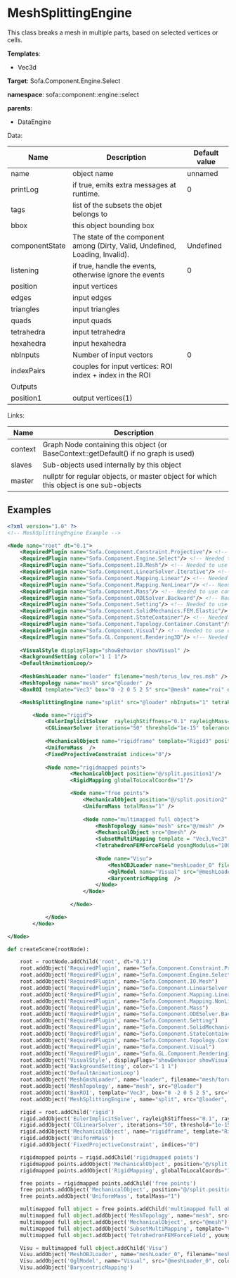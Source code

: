 # MeshSplittingEngine

This class breaks a mesh in multiple parts, based on selected vertices or cells.


__Templates__:
- Vec3d

__Target__: Sofa.Component.Engine.Select

__namespace__: sofa::component::engine::select

__parents__: 
- DataEngine

Data: 

<table>
<thead>
    <tr>
        <th>Name</th>
        <th>Description</th>
        <th>Default value</th>
    </tr>
</thead>
<tbody>
	<tr>
		<td>name</td>
		<td>
object name
</td>
		<td>unnamed</td>
	</tr>
	<tr>
		<td>printLog</td>
		<td>
if true, emits extra messages at runtime.
</td>
		<td>0</td>
	</tr>
	<tr>
		<td>tags</td>
		<td>
list of the subsets the objet belongs to
</td>
		<td></td>
	</tr>
	<tr>
		<td>bbox</td>
		<td>
this object bounding box
</td>
		<td></td>
	</tr>
	<tr>
		<td>componentState</td>
		<td>
The state of the component among (Dirty, Valid, Undefined, Loading, Invalid).
</td>
		<td>Undefined</td>
	</tr>
	<tr>
		<td>listening</td>
		<td>
if true, handle the events, otherwise ignore the events
</td>
		<td>0</td>
	</tr>
	<tr>
		<td>position</td>
		<td>
input vertices
</td>
		<td></td>
	</tr>
	<tr>
		<td>edges</td>
		<td>
input edges
</td>
		<td></td>
	</tr>
	<tr>
		<td>triangles</td>
		<td>
input triangles
</td>
		<td></td>
	</tr>
	<tr>
		<td>quads</td>
		<td>
input quads
</td>
		<td></td>
	</tr>
	<tr>
		<td>tetrahedra</td>
		<td>
input tetrahedra
</td>
		<td></td>
	</tr>
	<tr>
		<td>hexahedra</td>
		<td>
input hexahedra
</td>
		<td></td>
	</tr>
	<tr>
		<td>nbInputs</td>
		<td>
Number of input vectors
</td>
		<td>0</td>
	</tr>
	<tr>
		<td>indexPairs</td>
		<td>
couples for input vertices: ROI index + index in the ROI
</td>
		<td></td>
	</tr>
	<tr>
		<td colspan="3">Outputs</td>
	</tr>
	<tr>
		<td>position1</td>
		<td>
output vertices(1)
</td>
		<td></td>
	</tr>

</tbody>
</table>

Links: 

| Name | Description |
| ---- | ----------- |
|context|Graph Node containing this object (or BaseContext::getDefault() if no graph is used)|
|slaves|Sub-objects used internally by this object|
|master|nullptr for regular objects, or master object for which this object is one sub-objects|



## Examples

```xml
<?xml version="1.0" ?>
<!-- MeshSplittingEngine Example -->

<Node name="root" dt="0.1">
    <RequiredPlugin name="Sofa.Component.Constraint.Projective"/> <!-- Needed to use components [FixedProjectiveConstraint] -->
    <RequiredPlugin name="Sofa.Component.Engine.Select"/> <!-- Needed to use components [BoxROI MeshSplittingEngine] -->
    <RequiredPlugin name="Sofa.Component.IO.Mesh"/> <!-- Needed to use components [MeshGmshLoader MeshOBJLoader] -->
    <RequiredPlugin name="Sofa.Component.LinearSolver.Iterative"/> <!-- Needed to use components [CGLinearSolver] -->
    <RequiredPlugin name="Sofa.Component.Mapping.Linear"/> <!-- Needed to use components [BarycentricMapping SubsetMultiMapping] -->
    <RequiredPlugin name="Sofa.Component.Mapping.NonLinear"/> <!-- Needed to use components [RigidMapping] -->
    <RequiredPlugin name="Sofa.Component.Mass"/> <!-- Needed to use components [UniformMass] -->
    <RequiredPlugin name="Sofa.Component.ODESolver.Backward"/> <!-- Needed to use components [EulerImplicitSolver] -->
    <RequiredPlugin name="Sofa.Component.Setting"/> <!-- Needed to use components [BackgroundSetting] -->
    <RequiredPlugin name="Sofa.Component.SolidMechanics.FEM.Elastic"/> <!-- Needed to use components [TetrahedronFEMForceField] -->
    <RequiredPlugin name="Sofa.Component.StateContainer"/> <!-- Needed to use components [MechanicalObject] -->
    <RequiredPlugin name="Sofa.Component.Topology.Container.Constant"/> <!-- Needed to use components [MeshTopology] -->
    <RequiredPlugin name="Sofa.Component.Visual"/> <!-- Needed to use components [VisualStyle] -->
    <RequiredPlugin name="Sofa.GL.Component.Rendering3D"/> <!-- Needed to use components [OglModel] -->
    
    <VisualStyle displayFlags="showBehavior showVisual" />
    <BackgroundSetting color="1 1 1"/>
    <DefaultAnimationLoop/>
    
    <MeshGmshLoader name="loader" filename="mesh/torus_low_res.msh" />
    <MeshTopology name="mesh" src="@loader" />
    <BoxROI template="Vec3" box="0 -2 0 5 2 5" src="@mesh" name="roi" drawBoxes="true"/>

    <MeshSplittingEngine name="split" src="@loader" nbInputs="1" tetrahedronIndices1="@roi.tetrahedronIndices" printLog="true"/>

        <Node name="rigid">
            <EulerImplicitSolver  rayleighStiffness="0.1" rayleighMass="0.1" />
            <CGLinearSolver iterations="50" threshold="1e-15" tolerance="1e-15" printLog="0" />
            
            <MechanicalObject name="rigidframe" template="Rigid3" position="1 0 1 0 0 0 1" />
            <UniformMass  />
            <FixedProjectiveConstraint indices="0"/>
            
            <Node name="rigidmapped points">
                    <MechanicalObject position="@/split.position1"/>
                    <RigidMapping globalToLocalCoords="1"/>

                    <Node name="free points">
                        <MechanicalObject position="@/split.position2" showObject="true"/>
                        <UniformMass totalMass="1" />
    
                        <Node name="multimapped full object">
                            <MeshTopology name="mesh" src="@/mesh" />
                            <MechanicalObject src="@mesh" />
                            <SubsetMultiMapping template = "Vec3,Vec3" input="@../../ @../" output="@./" indexPairs="@/split.indexPairs"/>
                            <TetrahedronFEMForceField youngModulus="100" poissonRatio="0.3"/>
                            
                            <Node name="Visu">
                                <MeshOBJLoader name="meshLoader_0" filename="mesh/torus.obj" handleSeams="1" />
                                <OglModel name="Visual" src="@meshLoader_0" color="5E-1 5E-1 5E-1 5E-1" />
                                <BarycentricMapping  />
                            </Node>
                        </Node>
                        
                    </Node>

            </Node>
        </Node>

</Node>
```
```python
def createScene(rootNode):

	root = rootNode.addChild('root', dt="0.1")
	root.addObject('RequiredPlugin', name="Sofa.Component.Constraint.Projective")
	root.addObject('RequiredPlugin', name="Sofa.Component.Engine.Select")
	root.addObject('RequiredPlugin', name="Sofa.Component.IO.Mesh")
	root.addObject('RequiredPlugin', name="Sofa.Component.LinearSolver.Iterative")
	root.addObject('RequiredPlugin', name="Sofa.Component.Mapping.Linear")
	root.addObject('RequiredPlugin', name="Sofa.Component.Mapping.NonLinear")
	root.addObject('RequiredPlugin', name="Sofa.Component.Mass")
	root.addObject('RequiredPlugin', name="Sofa.Component.ODESolver.Backward")
	root.addObject('RequiredPlugin', name="Sofa.Component.Setting")
	root.addObject('RequiredPlugin', name="Sofa.Component.SolidMechanics.FEM.Elastic")
	root.addObject('RequiredPlugin', name="Sofa.Component.StateContainer")
	root.addObject('RequiredPlugin', name="Sofa.Component.Topology.Container.Constant")
	root.addObject('RequiredPlugin', name="Sofa.Component.Visual")
	root.addObject('RequiredPlugin', name="Sofa.GL.Component.Rendering3D")
	root.addObject('VisualStyle', displayFlags="showBehavior showVisual")
	root.addObject('BackgroundSetting', color="1 1 1")
	root.addObject('DefaultAnimationLoop')
	root.addObject('MeshGmshLoader', name="loader", filename="mesh/torus_low_res.msh")
	root.addObject('MeshTopology', name="mesh", src="@loader")
	root.addObject('BoxROI', template="Vec3", box="0 -2 0 5 2 5", src="@mesh", name="roi", drawBoxes="true")
	root.addObject('MeshSplittingEngine', name="split", src="@loader", nbInputs="1", tetrahedronIndices1="@roi.tetrahedronIndices", printLog="true")

	rigid = root.addChild('rigid')
	rigid.addObject('EulerImplicitSolver', rayleighStiffness="0.1", rayleighMass="0.1")
	rigid.addObject('CGLinearSolver', iterations="50", threshold="1e-15", tolerance="1e-15", printLog="0")
	rigid.addObject('MechanicalObject', name="rigidframe", template="Rigid3", position="1 0 1 0 0 0 1")
	rigid.addObject('UniformMass')
	rigid.addObject('FixedProjectiveConstraint', indices="0")

	rigidmapped points = rigid.addChild('rigidmapped points')
	rigidmapped points.addObject('MechanicalObject', position="@/split.position1")
	rigidmapped points.addObject('RigidMapping', globalToLocalCoords="1")

	free points = rigidmapped points.addChild('free points')
	free points.addObject('MechanicalObject', position="@/split.position2", showObject="true")
	free points.addObject('UniformMass', totalMass="1")

	multimapped full object = free points.addChild('multimapped full object')
	multimapped full object.addObject('MeshTopology', name="mesh", src="@/mesh")
	multimapped full object.addObject('MechanicalObject', src="@mesh")
	multimapped full object.addObject('SubsetMultiMapping', template="Vec3,Vec3", input="@../../ @../", output="@./", indexPairs="@/split.indexPairs")
	multimapped full object.addObject('TetrahedronFEMForceField', youngModulus="100", poissonRatio="0.3")

	Visu = multimapped full object.addChild('Visu')
	Visu.addObject('MeshOBJLoader', name="meshLoader_0", filename="mesh/torus.obj", handleSeams="1")
	Visu.addObject('OglModel', name="Visual", src="@meshLoader_0", color="5E-1 5E-1 5E-1 5E-1")
	Visu.addObject('BarycentricMapping')
```
